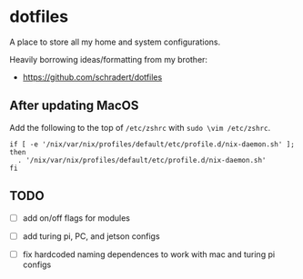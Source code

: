 # dotfiles

A place to store all my home and system configurations.

Heavily borrowing ideas/formatting from my brother:

- https://github.com/schradert/dotfiles

## After updating MacOS

Add the following to the top of `/etc/zshrc` with `sudo \vim /etc/zshrc`.

```text
if [ -e '/nix/var/nix/profiles/default/etc/profile.d/nix-daemon.sh' ]; then
  . '/nix/var/nix/profiles/default/etc/profile.d/nix-daemon.sh'
fi
```

## TODO

- [ ] add on/off flags for modules
- [ ] add turing pi, PC, and jetson configs
- [ ] fix hardcoded naming dependences to work with mac and turing pi configs

